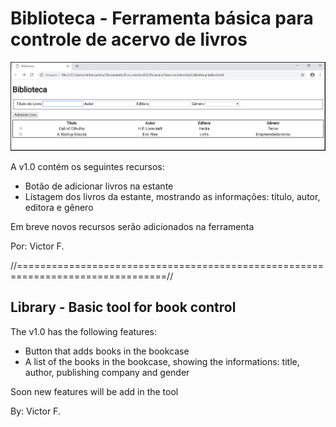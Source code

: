 # Biblioteca - Ferramenta básica para controle de acervo de livros


![index](img/index_v1.0.png)


A v1.0 contém os seguintes recursos:
- Botão de adicionar livros na estante
- Listagem dos livros da estante, mostrando as informações: título, autor, editora e gênero

Em breve novos recursos serão adicionados na ferramenta

Por: Victor F.

//================================================================================//

## Library - Basic tool for book control

The v1.0 has the following features:
- Button that adds books in the bookcase
- A list of the books in the bookcase, showing the informations: title, author, publishing company and gender

Soon new features will be add in the tool

By: Victor F.